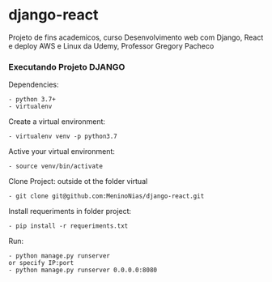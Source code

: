 # django-react
Projeto de fins academicos, curso Desenvolvimento web com Django, React e deploy AWS e Linux da Udemy, Professor Gregory Pacheco 


<h3>Executando Projeto DJANGO</h3>

Dependencies:

    - python 3.7+
    - virtualenv

Create a virtual environment:

    - virtualenv venv -p python3.7

Active your virtual environment:

    - source venv/bin/activate

Clone Project: outside ot the folder virtual

    - git clone git@github.com:MeninoNias/django-react.git

Install requeriments in folder project:

    - pip install -r requeriments.txt
 
Run:

    - python manage.py runserver   
    or specify IP:port
    - python manage.py runserver 0.0.0.0:8080
    
